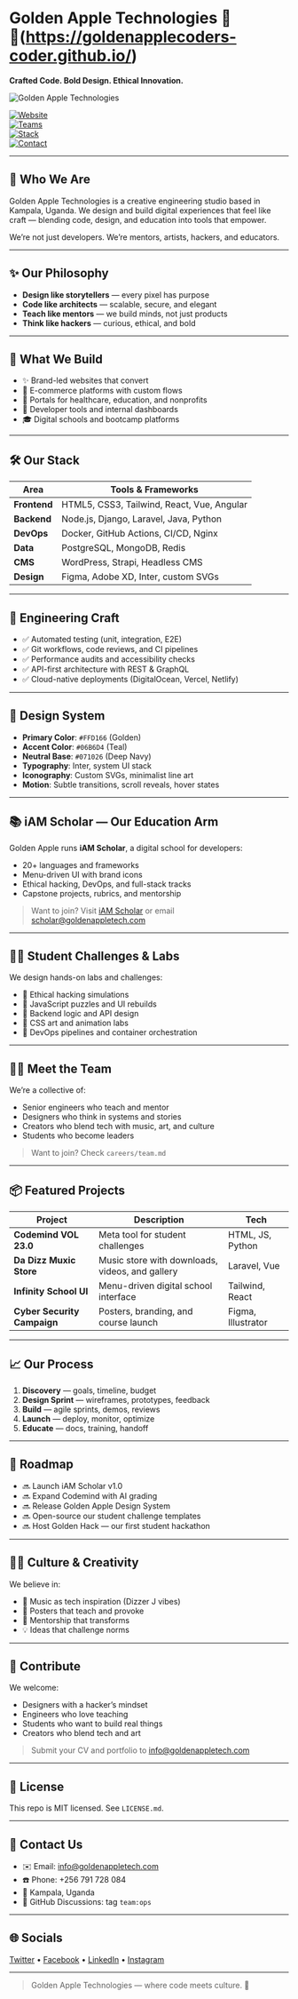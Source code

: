 # Golden Apple Technologies 🍏✨(https://goldenapplecoders-coder.github.io/)  
**Crafted Code. Bold Design. Ethical Innovation.**

![Golden Apple Technologies](dancing.svg)

[![Website](https://img.shields.io/badge/Website-live-06b6d4)](#)  
[![Teams](https://img.shields.io/badge/Team-Experienced-orange)](#)  
[![Stack](https://img.shields.io/badge/Stack-Modern-blueviolet)](#)  
[![Contact](https://img.shields.io/badge/Contact-info%40goldenappletech.com-8b5cf6)](#contact)

---

## 🍏 Who We Are
Golden Apple Technologies is a creative engineering studio based in Kampala, Uganda. We design and build digital experiences that feel like craft — blending code, design, and education into tools that empower.

We’re not just developers. We’re mentors, artists, hackers, and educators.

---

## ✨ Our Philosophy
- **Design like storytellers** — every pixel has purpose  
- **Code like architects** — scalable, secure, and elegant  
- **Teach like mentors** — we build minds, not just products  
- **Think like hackers** — curious, ethical, and bold

---

## 🧠 What We Build
- ✨ Brand-led websites that convert  
- 🛒 E-commerce platforms with custom flows  
- 🧬 Portals for healthcare, education, and nonprofits  
- 🧰 Developer tools and internal dashboards  
- 🎓 Digital schools and bootcamp platforms

---

## 🛠️ Our Stack
| Area | Tools & Frameworks |
|------|---------------------|
| **Frontend** | HTML5, CSS3, Tailwind, React, Vue, Angular |
| **Backend** | Node.js, Django, Laravel, Java, Python |
| **DevOps** | Docker, GitHub Actions, CI/CD, Nginx |
| **Data** | PostgreSQL, MongoDB, Redis |
| **CMS** | WordPress, Strapi, Headless CMS |
| **Design** | Figma, Adobe XD, Inter, custom SVGs |

---

## 🧪 Engineering Craft
- ✅ Automated testing (unit, integration, E2E)  
- ✅ Git workflows, code reviews, and CI pipelines  
- ✅ Performance audits and accessibility checks  
- ✅ API-first architecture with REST & GraphQL  
- ✅ Cloud-native deployments (DigitalOcean, Vercel, Netlify)

---

## 🎨 Design System
- **Primary Color**: `#FFD166` (Golden)  
- **Accent Color**: `#06B6D4` (Teal)  
- **Neutral Base**: `#071026` (Deep Navy)  
- **Typography**: Inter, system UI stack  
- **Iconography**: Custom SVGs, minimalist line art  
- **Motion**: Subtle transitions, scroll reveals, hover states

---

## 📚 iAM Scholar — Our Education Arm
Golden Apple runs **iAM Scholar**, a digital school for developers:
- 20+ languages and frameworks  
- Menu-driven UI with brand icons  
- Ethical hacking, DevOps, and full-stack tracks  
- Capstone projects, rubrics, and mentorship

> Want to join? Visit [iAM Scholar](https://goldenapplecoders-coder.github.io/iam.html) or email [scholar@goldenappletech.com](goldenappletech.com@yahoo.com)

---

## 🧑‍🎓 Student Challenges & Labs
We design hands-on labs and challenges:
- 🔐 Ethical hacking simulations  
- 🧩 JavaScript puzzles and UI rebuilds  
- 🧠 Backend logic and API design  
- 🎨 CSS art and animation labs  
- 🧱 DevOps pipelines and container orchestration

---

## 🧑‍💻 Meet the Team
We’re a collective of:
- Senior engineers who teach and mentor  
- Designers who think in systems and stories  
- Creators who blend tech with music, art, and culture  
- Students who become leaders

> Want to join? Check `careers/team.md`

---

## 📦 Featured Projects
| Project | Description | Tech |
|--------|-------------|------|
| **Codemind VOL 23.0** | Meta tool for student challenges | HTML, JS, Python |
| **Da Dizz Muxic Store** | Music store with downloads, videos, and gallery | Laravel, Vue |
| **Infinity School UI** | Menu-driven digital school interface | Tailwind, React |
| **Cyber Security Campaign** | Posters, branding, and course launch | Figma, Illustrator |

---

## 📈 Our Process
1. **Discovery** — goals, timeline, budget  
2. **Design Sprint** — wireframes, prototypes, feedback  
3. **Build** — agile sprints, demos, reviews  
4. **Launch** — deploy, monitor, optimize  
5. **Educate** — docs, training, handoff

---

## 🧭 Roadmap
- 🔜 Launch iAM Scholar v1.0  
- 🔜 Expand Codemind with AI grading  
- 🔜 Release Golden Apple Design System  
- 🔜 Open-source our student challenge templates  
- 🔜 Host Golden Hack — our first student hackathon

---

## 🧑‍🎤 Culture & Creativity
We believe in:
- 🎤 Music as tech inspiration (Dizzer J vibes)  
- 🎨 Posters that teach and provoke  
- 🧠 Mentorship that transforms  
- 💡 Ideas that challenge norms

---

## 🧩 Contribute
We welcome:
- Designers with a hacker’s mindset  
- Engineers who love teaching  
- Students who want to build real things  
- Creators who blend tech and art

> Submit your CV and portfolio to info@goldenappletech.com

---

## 📜 License
This repo is MIT licensed. See `LICENSE.md`.

---

## 💬 Contact Us
- ✉️ Email: info@goldenappletech.com  
- ☎️ Phone: +256 791 728 084  
- 📍 Kampala, Uganda  
- 🧵 GitHub Discussions: tag `team:ops`

---

## 🌐 Socials
[Twitter](https://twitter.com/GoldenAppleTech) • [Facebook](https://facebook.com/GoldenAppleTechnologies) • [LinkedIn](https://linkedin.com/company/GoldenAppleTechnologies) • [Instagram](#)

---

> Golden Apple Technologies — where code meets culture. 🍏